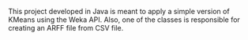 This project developed in Java is meant to apply a simple version of KMeans using the Weka API. Also, one of the classes is responsible for creating an ARFF file from CSV file.

